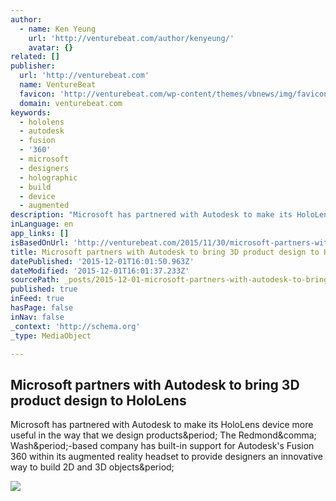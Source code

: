 ```yaml
---
author:
  - name: Ken Yeung
    url: 'http://venturebeat.com/author/kenyeung/'
    avatar: {}
related: []
publisher:
  url: 'http://venturebeat.com'
  name: VentureBeat
  favicon: 'http://venturebeat.com/wp-content/themes/vbnews/img/favicon.ico'
  domain: venturebeat.com
keywords:
  - hololens
  - autodesk
  - fusion
  - '360'
  - microsoft
  - designers
  - holographic
  - build
  - device
  - augmented
description: "Microsoft has partnered with Autodesk to make its HoloLens device more useful in the way that we design products. The Redmond, Wash.-based company has built-in support for Autodesk's Fusion 360 within its augmented reality headset to provide designers an innovative way to build 2D and 3D objects."
inLanguage: en
app_links: []
isBasedOnUrl: 'http://venturebeat.com/2015/11/30/microsoft-partners-with-autodesk-to-bring-3d-product-design-to-hololens/'
title: Microsoft partners with Autodesk to bring 3D product design to HoloLens
datePublished: '2015-12-01T16:01:50.963Z'
dateModified: '2015-12-01T16:01:37.233Z'
sourcePath: _posts/2015-12-01-microsoft-partners-with-autodesk-to-bring-3d-product-design.md
published: true
inFeed: true
hasPage: false
inNav: false
_context: 'http://schema.org'
_type: MediaObject

---
```

<article style=""><h1>Microsoft partners with Autodesk to bring 3D product design to HoloLens</h1><p>Microsoft has partnered with Autodesk to make its HoloLens device more useful in the way that we design products&amp;period; The Redmond&amp;comma; Wash&amp;period;-based company has built-in support for Autodesk's Fusion 360 within its augmented reality headset to provide designers an innovative way to build 2D and 3D objects&amp;period;</p><img src="http://i0.wp.com/venturebeat.com/wp-content/uploads/2015/11/6a017c3334c51a970b01b7c7f2f53d970b.jpg?fit=780%2C9999" /></article>